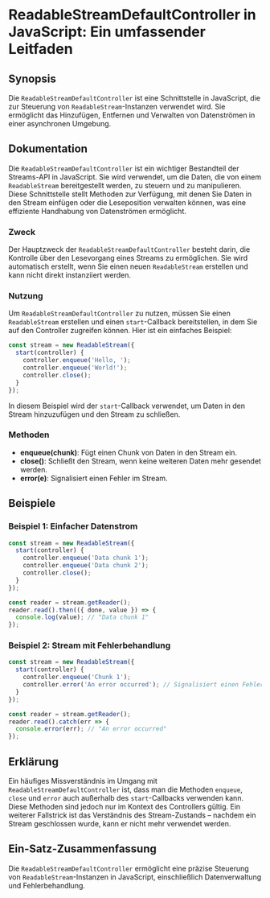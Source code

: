 <!--
Meta Description: # ReadableStreamDefaultController in JavaScript: Ein umfassender Leitfaden ## Synopsis Die `ReadableStreamDefaultController` ist eine Schnittstelle in...
Meta Keywords: stream, controller, die, ein, readablestream
-->

# ReadableStreamDefaultController in JavaScript: Ein umfassender Leitfaden

## Synopsis
Die `ReadableStreamDefaultController` ist eine Schnittstelle in JavaScript, die zur Steuerung von `ReadableStream`-Instanzen verwendet wird. Sie ermöglicht das Hinzufügen, Entfernen und Verwalten von Datenströmen in einer asynchronen Umgebung.

## Dokumentation
Die `ReadableStreamDefaultController` ist ein wichtiger Bestandteil der Streams-API in JavaScript. Sie wird verwendet, um die Daten, die von einem `ReadableStream` bereitgestellt werden, zu steuern und zu manipulieren. Diese Schnittstelle stellt Methoden zur Verfügung, mit denen Sie Daten in den Stream einfügen oder die Leseposition verwalten können, was eine effiziente Handhabung von Datenströmen ermöglicht.

### Zweck
Der Hauptzweck der `ReadableStreamDefaultController` besteht darin, die Kontrolle über den Lesevorgang eines Streams zu ermöglichen. Sie wird automatisch erstellt, wenn Sie einen neuen `ReadableStream` erstellen und kann nicht direkt instanziiert werden.

### Nutzung
Um `ReadableStreamDefaultController` zu nutzen, müssen Sie einen `ReadableStream` erstellen und einen `start`-Callback bereitstellen, in dem Sie auf den Controller zugreifen können. Hier ist ein einfaches Beispiel:

```javascript
const stream = new ReadableStream({
  start(controller) {
    controller.enqueue('Hello, ');
    controller.enqueue('World!');
    controller.close();
  }
});
```

In diesem Beispiel wird der `start`-Callback verwendet, um Daten in den Stream hinzuzufügen und den Stream zu schließen.

### Methoden
- **enqueue(chunk)**: Fügt einen Chunk von Daten in den Stream ein.
- **close()**: Schließt den Stream, wenn keine weiteren Daten mehr gesendet werden.
- **error(e)**: Signalisiert einen Fehler im Stream.

## Beispiele

### Beispiel 1: Einfacher Datenstrom
```javascript
const stream = new ReadableStream({
  start(controller) {
    controller.enqueue('Data chunk 1');
    controller.enqueue('Data chunk 2');
    controller.close();
  }
});

const reader = stream.getReader();
reader.read().then(({ done, value }) => {
  console.log(value); // "Data chunk 1"
});
```

### Beispiel 2: Stream mit Fehlerbehandlung
```javascript
const stream = new ReadableStream({
  start(controller) {
    controller.enqueue('Chunk 1');
    controller.error('An error occurred'); // Signalisiert einen Fehler
  }
});

const reader = stream.getReader();
reader.read().catch(err => {
  console.error(err); // "An error occurred"
});
```

## Erklärung
Ein häufiges Missverständnis im Umgang mit `ReadableStreamDefaultController` ist, dass man die Methoden `enqueue`, `close` und `error` auch außerhalb des `start`-Callbacks verwenden kann. Diese Methoden sind jedoch nur im Kontext des Controllers gültig. Ein weiterer Fallstrick ist das Verständnis des Stream-Zustands – nachdem ein Stream geschlossen wurde, kann er nicht mehr verwendet werden.

## Ein-Satz-Zusammenfassung
Die `ReadableStreamDefaultController` ermöglicht eine präzise Steuerung von `ReadableStream`-Instanzen in JavaScript, einschließlich Datenverwaltung und Fehlerbehandlung.